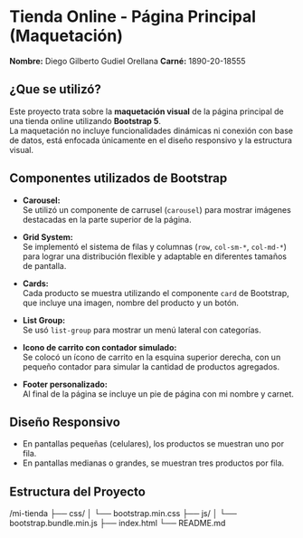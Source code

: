 # Tienda Online - Página Principal (Maquetación)

**Nombre:** Diego Gilberto Gudiel Orellana 
**Carné:** 1890-20-18555

## ¿Que se utilizó?

Este proyecto trata sobre la **maquetación visual** de la página principal de una tienda online utilizando **Bootstrap 5**.  
La maquetación no incluye funcionalidades dinámicas ni conexión con base de datos, está enfocada únicamente en el diseño responsivo y la estructura visual.

## Componentes utilizados de Bootstrap

- **Carousel:**  
  Se utilizó un componente de carrusel (`carousel`) para mostrar imágenes destacadas en la parte superior de la página.

- **Grid System:**  
  Se implementó el sistema de filas y columnas (`row`, `col-sm-*`, `col-md-*`) para lograr una distribución flexible y adaptable en diferentes tamaños de pantalla.

- **Cards:**  
  Cada producto se muestra utilizando el componente `card` de Bootstrap, que incluye una imagen, nombre del producto y un botón.

- **List Group:**  
  Se usó `list-group` para mostrar un menú lateral con categorías.

- **Icono de carrito con contador simulado:**  
  Se colocó un ícono de carrito en la esquina superior derecha, con un pequeño contador para simular la cantidad de productos agregados.

- **Footer personalizado:**  
  Al final de la página se incluye un pie de página con mi nombre y carnet.

## Diseño Responsivo

- En pantallas pequeñas (celulares), los productos se muestran uno por fila.
- En pantallas medianas o grandes, se muestran tres productos por fila.

## Estructura del Proyecto
/mi-tienda
├── css/
│ └── bootstrap.min.css
├── js/
│ └── bootstrap.bundle.min.js
├── index.html
└── README.md

